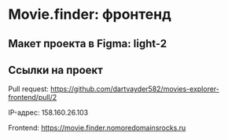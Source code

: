 # Movie.finder: фронтенд

## Макет проекта в Figma: light-2

## Ссылки на проект

Pull request: https://github.com/dartvayder582/movies-explorer-frontend/pull/2

IP-адрес: 158.160.26.103

Frontend: https://movie.finder.nomoredomainsrocks.ru


